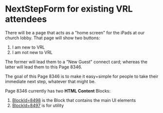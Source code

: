 # NextStepForm for existing VRL attendees

There will be a page that acts as a "home screen" for the iPads at our church lobby. That page will show two buttons:
1. I am new to VRL
2. I am not new to VRL

The former will lead them to a "New Guest" connect card; whereas the latter will lead them to this Page 8346.

The goal of this Page 8346 is to make it easy+simple for people to take their immediate next step, whatever that might be.

Page 8346 currently has two **HTML Content** Blocks:
1. [BlockId=8498](./BlockId_8498.lava) is the Block that contains the main UI elements
2. [BlockId=8497](./BlockId_8497.lava) is for utility
